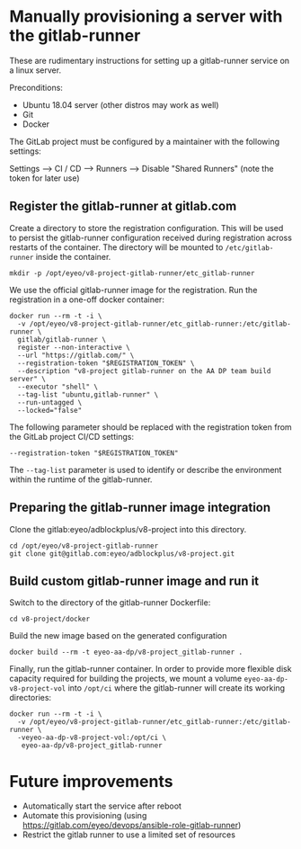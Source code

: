 # Manually provisioning a server with the gitlab-runner

These are rudimentary instructions for setting up a gitlab-runner service on a linux server.

Preconditions:

- Ubuntu 18.04 server (other distros may work as well)
- Git
- Docker

The GitLab project must be configured by a maintainer with the following settings:

Settings --> CI / CD -->  Runners --> Disable "Shared Runners" (note the token for later use)

## Register the gitlab-runner at gitlab.com

Create a directory to store the registration configuration. This will be used to persist the gitlab-runner configuration received during registration across restarts of the container. The directory will be mounted to `/etc/gitlab-runner` inside the container.

    mkdir -p /opt/eyeo/v8-project-gitlab-runner/etc_gitlab-runner

We use the official gitlab-runner image for the registration. Run the registration in a one-off docker container:

```
docker run --rm -t -i \
  -v /opt/eyeo/v8-project-gitlab-runner/etc_gitlab-runner:/etc/gitlab-runner \
  gitlab/gitlab-runner \
  register --non-interactive \
  --url "https://gitlab.com/" \
  --registration-token "$REGISTRATION_TOKEN" \
  --description "v8-project gitlab-runner on the AA DP team build server" \
  --executor "shell" \
  --tag-list "ubuntu,gitlab-runner" \
  --run-untagged \
  --locked="false"
```

The following parameter should be replaced with the registration token from the GitLab project CI/CD settings:

    --registration-token "$REGISTRATION_TOKEN"

The `--tag-list` parameter is used to identify or describe the environment within the runtime of the gitlab-runner.

## Preparing the gitlab-runner image integration

Clone the gitlab:eyeo/adblockplus/v8-project into this directory.

    cd /opt/eyeo/v8-project-gitlab-runner
    git clone git@gitlab.com:eyeo/adblockplus/v8-project.git

## Build custom gitlab-runner image and run it

Switch to the directory of the gitlab-runner Dockerfile:

    cd v8-project/docker

Build the new image based on the generated configuration

    docker build --rm -t eyeo-aa-dp/v8-project_gitlab-runner .

Finally, run the gitlab-runner container. In order to provide more flexible disk capacity required for building the projects, we mount a volume `eyeo-aa-dp-v8-project-vol` into `/opt/ci` where the gitlab-runner will create its working directories:

```
docker run --rm -t -i \
  -v /opt/eyeo/v8-project-gitlab-runner/etc_gitlab-runner:/etc/gitlab-runner \
  -veyeo-aa-dp-v8-project-vol:/opt/ci \
   eyeo-aa-dp/v8-project_gitlab-runner
```

# Future improvements

- Automatically start the service after reboot
- Automate this provisioning (using https://gitlab.com/eyeo/devops/ansible-role-gitlab-runner)
- Restrict the gitlab runner to use a limited set of resources


